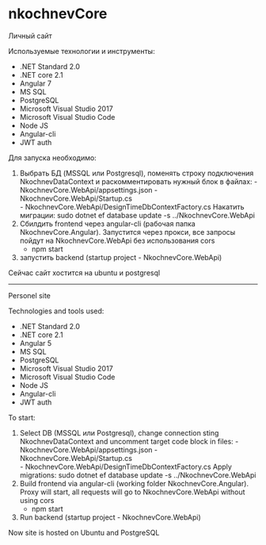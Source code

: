 # nkochnevCore
Личный сайт

Используемые технологии и инструменты:
* .NET Standard 2.0
* .NET core 2.1
* Angular 7
* MS SQL
* PostgreSQL
* Microsoft Visual Studio 2017
* Microsoft Visual Studio Code
* Node JS
* Angular-cli
* JWT auth

Для запуска необходимо:
1. Выбрать БД (MSSQL или Postgresql), поменять строку подключения NkochnevDataContext и раскомментировать нужный блок в файлах:
		- NkochnevCore.WebApi/appsettings.json
		- NkochnevCore.WebApi/Startup.cs	
		- NkochnevCore.WebApi/DesignTimeDbContextFactory.cs
Накатить миграции: sudo dotnet ef database update -s ../NkochnevCore.WebApi
2. Сбилдить frontend через angular-cli (рабочая папка NkochnevCore.Angular). Запустится через прокси, все запросы пойдут на NkochnevCore.WebApi без использования cors
	* npm start
3. запустить backend (startup project - NkochnevCore.WebApi)

Сейчас сайт хостится на ubuntu и postgresql
___

Personel site

Technologies and tools used:
* .NET Standard 2.0
* .NET core 2.1
* Angular 5
* MS SQL
* PostgreSQL
* Microsoft Visual Studio 2017
* Microsoft Visual Studio Code
* Node JS
* Angular-cli
* JWT auth

To start:
1. Select DB (MSSQL или Postgresql), change connection sting NkochnevDataContext and uncomment target code block in files:
		- NkochnevCore.WebApi/appsettings.json
		- NkochnevCore.WebApi/Startup.cs	
		- NkochnevCore.WebApi/DesignTimeDbContextFactory.cs
Apply migrations: sudo dotnet ef database update -s ../NkochnevCore.WebApi
2. Build frontend via angular-cli (working folder NkochnevCore.Angular). Proxy will start, all requests will go to NkochnevCore.WebApi without using cors
	* npm start
3. Run backend (startup project - NkochnevCore.WebApi)

Now site is hosted on Ubuntu and PostgreSQL
